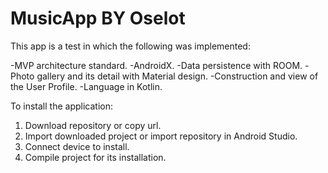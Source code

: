 # MusicApp BY Oselot

This app is a test in which the following was implemented:

-MVP architecture standard.
-AndroidX.
-Data persistence with ROOM.
-Photo gallery and its detail with Material design.
-Construction and view of the User Profile.
-Language in Kotlin.


To install the application:

1. Download repository or copy url.
2. Import downloaded project or import repository in Android Studio.
3. Connect device to install.
4. Compile project for its installation.

